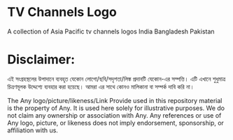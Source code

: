 # TV Channels Logo 
A collection of Asia Pacific tv channels logos India Bangladesh Pakistan 

# Disclaimer: 
এই সংগ্রহস্থলের উপাদানে ব্যবহৃত যেকোন লোগো/ছবি/সদৃশতা/লিঙ্ক প্রদানটি যেকোন-এর সম্পত্তি। এটি এখানে শুধুমাত্র চিত্রণমূলক উদ্দেশ্যে ব্যবহার করা হয়েছে। আমরা এর সাথে কোনও মালিকানা বা সম্পর্ক দাবি করি না। 

The Any logo/picture/likeness/Link Provide used in this repository material is the property of Any. It is used here solely for illustrative purposes. We do not claim any ownership or association with Any. Any references or use of Any logo, picture, or likeness does not imply endorsement, sponsorship, or affiliation with us.

